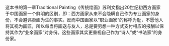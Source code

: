 这本书的第一章Traditional Painting《传统绘画》苏利文指出20世纪初西方画家于中国画家一个鲜明的区别，即：西方画家从来不会隐瞒自己作为专业画家的身份，不会避讳卖画为生的事实。反而中国画家以“职业画家”的称呼为耻，不愿他人将其视为画匠，所以每当将画送与友人，总是要另想一种方式支付相应的报酬以保持其作为“业余画家”对身份。这些画家其实更重视自己作为“诗人”或“书法家”的身份家。